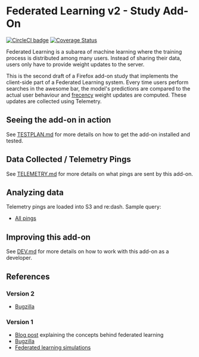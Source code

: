 # Federated Learning v2 - Study Add-On

[![CircleCI badge](https://img.shields.io/circleci/project/github/motin/federated-learning-v2-study-addon/master.svg?label=CircleCI)](https://circleci.com/gh/motin/federated-learning-v2-study-addon/)
[![Coverage Status](https://coveralls.io/repos/github/motin/federated-learning-v2-study-addon/badge.svg)](https://coveralls.io/github/motin/federated-learning-v2-study-addon)

Federated Learning is a subarea of machine learning where the training process is distributed among many users.
Instead of sharing their data, users only have to provide weight updates to the server.

This is the second draft of a Firefox add-on study that implements the client-side part of a Federated Learning system.
Every time users perform searches in the awesome bar, the model's predictions are compared to the actual user behaviour and [frecency](https://developer.mozilla.org/en-US/docs/Mozilla/Tech/Places/Frecency_algorithm) weight updates are computed.
These updates are collected using Telemetry.

## Seeing the add-on in action

See [TESTPLAN.md](./docs/TESTPLAN.md) for more details on how to get the add-on installed and tested.

## Data Collected / Telemetry Pings

See [TELEMETRY.md](./docs/TELEMETRY.md) for more details on what pings are sent by this add-on.

## Analyzing data

Telemetry pings are loaded into S3 and re:dash. Sample query:

* [All pings](https://sql.telemetry.mozilla.org/queries/61520/source)

## Improving this add-on

See [DEV.md](./docs/DEV.md) for more details on how to work with this add-on as a developer.

## References

### Version 2

* [Bugzilla](https://bugzilla.mozilla.org/show_bug.cgi?id=TODO)

### Version 1

* [Blog post](https://florian.github.io/federated-learning/) explaining the concepts behind federated learning
* [Bugzilla](https://bugzilla.mozilla.org/show_bug.cgi?id=1462102)
* [Federated learning simulations](https://github.com/florian/federated-learning)
